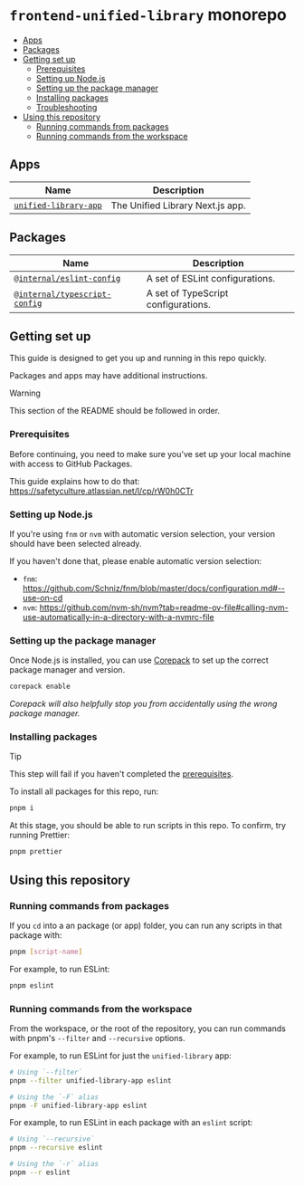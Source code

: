 # `frontend-unified-library` monorepo

- [Apps](#apps)
- [Packages](#packages)
- [Getting set up](#getting-set-up)
  - [Prerequisites](#prerequisites)
  - [Setting up Node.js](#setting-up-nodejs)
  - [Setting up the package manager](#setting-up-the-package-manager)
  - [Installing packages](#installing-packages)
  - [Troubleshooting](#troubleshooting)
- [Using this repository](#using-this-repository)
  - [Running commands from packages](#running-commands-from-packages)
  - [Running commands from the workspace](#running-commands-from-the-workspace)

## Apps

| Name                                                    | Description                      |
| ------------------------------------------------------- | -------------------------------- |
| [`unified-library-app`](apps/unified-library/README.md) | The Unified Library Next.js app. |

## Packages

| Name                                                                  | Description                         |
| --------------------------------------------------------------------- | ----------------------------------- |
| [`@internal/eslint-config`](packages/eslint-config/README.md)         | A set of ESLint configurations.     |
| [`@internal/typescript-config`](packages/typescript-config/README.md) | A set of TypeScript configurations. |

## Getting set up

This guide is designed to get you up and running in this repo quickly.

Packages and apps may have additional instructions.

> [!WARNING]
> This section of the README should be followed in order.

### Prerequisites

Before continuing, you need to make sure you've set up your local machine with
access to GitHub Packages.

This guide explains how to do that: https://safetyculture.atlassian.net/l/cp/rW0h0CTr

### Setting up Node.js

If you're using `fnm` or `nvm` with automatic version selection, your version
should have been selected already.

If you haven't done that, please enable automatic version selection:

- `fnm`: https://github.com/Schniz/fnm/blob/master/docs/configuration.md#--use-on-cd
- `nvm`: https://github.com/nvm-sh/nvm?tab=readme-ov-file#calling-nvm-use-automatically-in-a-directory-with-a-nvmrc-file

### Setting up the package manager

Once Node.js is installed, you can use [Corepack](https://nodejs.org/api/corepack.html)
to set up the correct package manager and version.

```bash
corepack enable
```

_Corepack will also helpfully stop you from accidentally using the wrong
package manager._

### Installing packages

> [!TIP]
> This step will fail if you haven't completed the [prerequisites](#prerequisites).

To install all packages for this repo, run:

```bash
pnpm i
```

At this stage, you should be able to run scripts in this repo. To confirm, try
running Prettier:

```bash
pnpm prettier
```

## Using this repository

### Running commands from packages

If you `cd` into a an package (or app) folder, you can run any scripts in that
package with:

```bash
pnpm [script-name]
```

For example, to run ESLint:

```bash
pnpm eslint
```

### Running commands from the workspace

From the workspace, or the root of the repository, you can run commands with pnpm's
`--filter` and `--recursive` options.

For example, to run ESLint for just the `unified-library` app:

```bash
# Using `--filter`
pnpm --filter unified-library-app eslint

# Using the `-F` alias
pnpm -F unified-library-app eslint
```

For example, to run ESLint in each package with an `eslint` script:

```bash
# Using `--recursive`
pnpm --recursive eslint

# Using the `-r` alias
pnpm --r eslint
```
